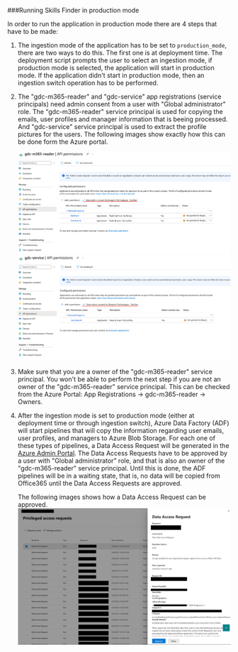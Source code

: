 ###Running Skills Finder in production mode

In order to run the application in production mode there are 4 steps that have to be made:
1. The ingestion mode of the application has to be set to `production_mode`, there are two ways to do this. The first one is at deployment time. 
The deployment script prompts the user to select an ingestion mode, if production mode is selected, the application will start in production mode. 
If the application didn't start in production mode, then an ingestion switch operation has to be performed.

2. The "gdc-m365-reader" and "gdc-service" app registrations (service principals)  need admin consent from a user with "Global administrator" role.
The "gdc-m365-reader" service principal is used for copying the emails, user profiles and manager information that is beeing processed. And "gdc-service" service principal 
is used to extract the profile pictures for the users.
The following images show exactly how this can be done form the Azure portal.

    ![Image](imgs/gdc-m365-reader-permissions.png)
    ![Image](imgs/gdc-service-permissions.png)

3. Make sure that you are a owner of the "gdc-m365-reader" service principal. You won't be able to perform the next step if you are not an owner of the
"gdc-m365-reader" service principal. This can be checked from the Azure Portal: App Registrations -> gdc-m365-reader -> Owners.

4. After the ingestion mode is set to production mode (either at deployment time or through ingestion switch), Azure Data Factory (ADF) will start pipelines that 
will copy the information regarding user emails, user profiles, and managers to Azure Blob Storage. For each one of these types of pipelines, a Data Access Request will be
generated in the [Azure Admin Portal](https://portal.office.com/adminportal/home?#/Settings/PrivilegedAccess). The Data Access Requests have to be approved by a user with "Global administrator" role, and that is also an owner
of the "gdc-m365-reader" service principal. Until this is done, the ADF pipelines will be in a waiting state, that is, no data will be copied from Office365 
until the Data Access Requests are approved. 
    
    The following images shows how a Data Access Request can be approved.
    ![Image](imgs/data-access-request-example.png)

